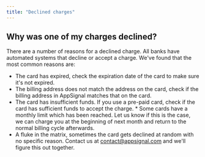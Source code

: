 ```yaml
---
title: "Declined charges"
---
```


## Why was one of my charges declined?

There are a number of reasons for a declined charge. All banks have automated systems that decline or accept a charge. We've found that the most common reasons are:

* The card has expired, check the expiration date of the card to make sure it's not expired.
* The billing address does not match the address on the card, check if the billing address in AppSignal matches that on the card.
* The card has insufficient funds. If you use a pre-paid card, check if the card has sufficient funds to accept the charge. * Some cards have a monthly limit which has been reached. Let us know if this is the case, we can charge you at the beginning of next month and return to the normal billing cycle afterwards.
* A fluke in the matrix, sometimes the card gets declined at random with no specific reason. Contact us at <a href="mailto:contact@appsignal.com">contact@appsignal.com</a> and we'll figure this out together.

